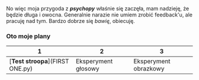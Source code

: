 No więc moja przygoda z _**psychopy**_ właśnie się zaczęła, mam nadzieję, że będzie długa i owocna.
Generalnie narazie nie umiem zrobić feedback'u, ale pracuję nad tym.
Bardzo dobrze się _bawię_, obiecuję.


### Oto moje plany

  1 | 2 | 3
---------------|-------------|-------------|
[**Test stroopa**](FIRST ONE.py) |Eksperyment głosowy|Eksperyment obrazkowy|
